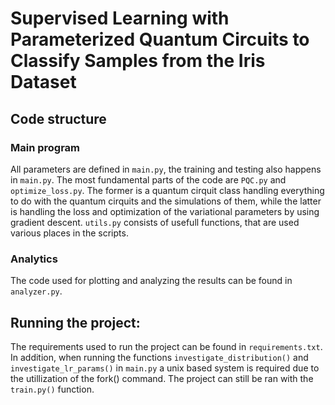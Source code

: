# Supervised Learning with Parameterized Quantum Circuits to Classify Samples from the Iris Dataset

## Code structure
### Main program
All parameters are defined in `main.py`, the training and testing also happens in `main.py`. The most fundamental parts of the code are `PQC.py` and `optimize_loss.py`. The former is a quantum cirquit class handling everything to do with the quantum cirquits and the simulations of them, while the latter is handling the loss and optimization of the variational parameters by using gradient descent. `utils.py` consists of usefull functions, that are used various places in the scripts.

### Analytics
The code used for plotting and analyzing the results can be found in `analyzer.py`.

## Running the project:
The requirements used to run the project can be found in `requirements.txt`. In addition, when running the functions `investigate_distribution()` and `investigate_lr_params()` in `main.py` a unix based system is required due to the utillization of the fork() command. The project can still be ran with the `train.py()` function.
